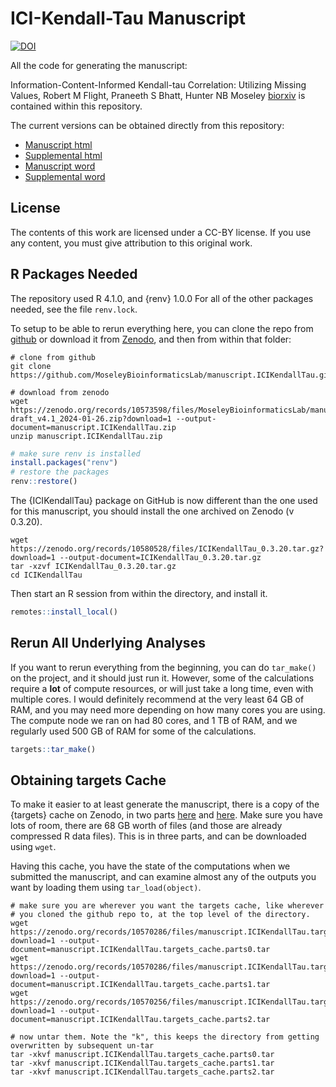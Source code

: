 
# ICI-Kendall-Tau Manuscript

[![DOI](https://zenodo.org/badge/429873882.svg)](https://zenodo.org/badge/latestdoi/429873882)

All the code for generating the manuscript:

Information-Content-Informed Kendall-tau Correlation: Utilizing Missing Values, Robert M Flight, Praneeth S Bhatt, Hunter NB Moseley [biorxiv](https://doi.org/10.1101/2022.02.24.481854) is contained within this repository.

The current versions can be obtained directly from this repository:

  * [Manuscript html](ici_kt_manuscript.html)
  * [Supplemental html](supplemental_materials.html)
  * [Manuscript word](ici_kt_manuscript.docx)
  * [Supplemental word](supplemental_materials.docx)

## License

The contents of this work are licensed under a CC-BY license.
If you use any content, you must give attribution to this original work.

## R Packages Needed

The repository used R 4.1.0, and {renv} 1.0.0
For all of the other packages needed, see the file `renv.lock`.

To setup to be able to rerun everything here, you can clone the repo from [github](https://github.com/MoseleyBioinformaticsLab/manuscript.ICIKendallTau) or download it from [Zenodo](https://zenodo.org/doi/10.5281/zenodo.6309187), and then from within that folder:

```
# clone from github
git clone https://github.com/MoseleyBioinformaticsLab/manuscript.ICIKendallTau.git
```

```
# download from zenodo
wget https://zenodo.org/records/10573598/files/MoseleyBioinformaticsLab/manuscript.ICIKendallTau-draft_v4.1_2024-01-26.zip?download=1 --output-document=manuscript.ICIKendallTau.zip
unzip manuscript.ICIKendallTau.zip
```

```r
# make sure renv is installed
install.packages("renv")
# restore the packages
renv::restore()
```

The {ICIKendallTau} package on GitHub is now different than the one used for this manuscript, you should install the one archived on Zenodo (v 0.3.20).

```
wget https://zenodo.org/records/10580528/files/ICIKendallTau_0.3.20.tar.gz?download=1 --output-document=ICIKendallTau_0.3.20.tar.gz
tar -xzvf ICIKendallTau_0.3.20.tar.gz
cd ICIKendallTau
```

Then start an R session from within the directory, and install it.

```r
remotes::install_local()
```

## Rerun All Underlying Analyses

If you want to rerun everything from the beginning, you can do `tar_make()` on the project, and it should just run it.
However, some of the calculations require a **lot** of compute resources, or will just take a long time, even with multiple cores.
I would definitely recommend at the very least 64 GB of RAM, and you may need more depending on how many cores you are using.
The compute node we ran on had 80 cores, and 1 TB of RAM, and we regularly used 500 GB of RAM for some of the calculations.

```r
targets::tar_make()
```


## Obtaining targets Cache

To make it easier to at least generate the manuscript, there is a copy of the {targets} cache on Zenodo, in two parts [here](https://zenodo.org/doi/10.5281/zenodo.10570285) and [here](https://zenodo.org/doi/10.5281/zenodo.10570255).
Make sure you have lots of room, there are 68 GB worth of files (and those are already compressed R data files).
This is in three parts, and can be downloaded using `wget`.

Having this cache, you have the state of the computations when we submitted the manuscript, and can examine almost any of the outputs you want by loading them using `tar_load(object)`.

```
# make sure you are wherever you want the targets cache, like wherever
# you cloned the github repo to, at the top level of the directory.
wget https://zenodo.org/records/10570286/files/manuscript.ICIKendallTau.targets_cache.parts0.tar?download=1 --output-document=manuscript.ICIKendallTau.targets_cache.parts0.tar
wget https://zenodo.org/records/10570286/files/manuscript.ICIKendallTau.targets_cache.parts1.tar?download=1 --output-document=manuscript.ICIKendallTau.targets_cache.parts1.tar
wget https://zenodo.org/records/10570256/files/manuscript.ICIKendallTau.targets_cache.parts2.tar?download=1 --output-document=manuscript.ICIKendallTau.targets_cache.parts2.tar

# now untar them. Note the "k", this keeps the directory from getting overwritten by subsequent un-tar
tar -xkvf manuscript.ICIKendallTau.targets_cache.parts0.tar
tar -xkvf manuscript.ICIKendallTau.targets_cache.parts1.tar
tar -xkvf manuscript.ICIKendallTau.targets_cache.parts2.tar
```
